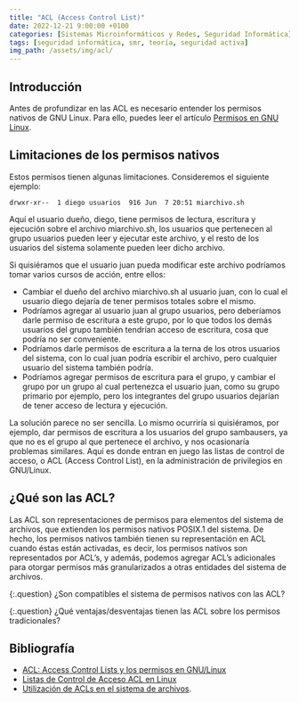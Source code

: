 ```yaml
---
title: "ACL (Access Control List)"
date: 2022-12-21 9:00:00 +0100
categories: [Sistemas Microinformáticos y Redes, Seguridad Informática]
tags: [seguridad informática, smr, teoría, seguridad activa]
img_path: /assets/img/acl/
---
```


## Introducción

Antes de profundizar en las ACL es necesario entender los permisos nativos de GNU Linux. Para ello, puedes leer el artículo [Permisos en GNU Linux](/posts/permisos-gnu-linux/).

## Limitaciones de los permisos nativos

Estos permisos tienen algunas limitaciones. Consideremos el siguiente ejemplo:

```console
drwxr-xr--  1 diego usuarios  916 Jun  7 20:51 miarchivo.sh
```

Aquí el usuario dueño, diego, tiene permisos de lectura, escritura y ejecución sobre el archivo miarchivo.sh, los usuarios que pertenecen al grupo usuarios pueden leer y ejecutar este archivo, y el resto de los usuarios del sistema solamente pueden leer dicho archivo.

Si quisiéramos que el usuario juan pueda modificar este archivo podríamos tomar varios cursos de acción, entre ellos:

- Cambiar el dueño del archivo miarchivo.sh al usuario juan, con lo cual el usuario diego dejaría de tener permisos totales sobre el mismo.
- Podríamos agregar al usuario juan al grupo usuarios, pero deberíamos darle permiso de escritura a este grupo, por lo que todos los demás usuarios del grupo también tendrían acceso de escritura, cosa que podría no ser conveniente.
- Podríamos darle permisos de escritura a la terna de los otros usuarios del sistema, con lo cual juan podría escribir el archivo, pero cualquier usuario del sistema también podría.
- Podríamos agregar permisos de escritura para el grupo, y cambiar el grupo por un grupo al cual pertenezca el usuario juan, como su grupo primario por ejemplo, pero los integrantes del grupo usuarios dejarían de tener acceso de lectura y ejecución.

La solución parece no ser sencilla. Lo mismo ocurriría si quisiéramos, por ejemplo, dar permisos de escritura a los usuarios del grupo sambausers, ya que no es el grupo al que pertenece el archivo, y nos ocasionaría problemas similares. Aquí es donde entran en juego las listas de control de acceso, o ACL (Access Control List), en la administración de privilegios en GNU/Linux.

## ¿Qué son las ACL?

Las ACL son representaciones de permisos para elementos del sistema de archivos, que extienden los permisos nativos POSIX.1 del sistema. De hecho, los permisos nativos también tienen su representación en ACL cuando éstas están activadas, es decir, los permisos nativos son representados por ACL’s, y además, podemos agregar ACL’s adicionales para otorgar permisos más granularizados a otras entidades del sistema de archivos.

{:.question}
¿Son compatibles el sistema de permisos nativos con las ACL?

{:.question}
¿Qué ventajas/desventajas tienen las ACL sobre los permisos tradicionales?

## Bibliografía

- [ACL: Access Control Lists y los permisos en GNU/Linux](https://juncotic.com/acl-access-control-lists-y-los-permisos-en-gnu-linux/)
- [Listas de Control de Acceso ACL en Linux](https://www.ochobitshacenunbyte.com/2019/02/07/listas-de-control-de-acceso-acl-en-linux/)
- [Utilización de ACLs en el sistema de archivos](https://sites.google.com/site/vaisereso/tutoriales-y-trucos/acls-en-linux).